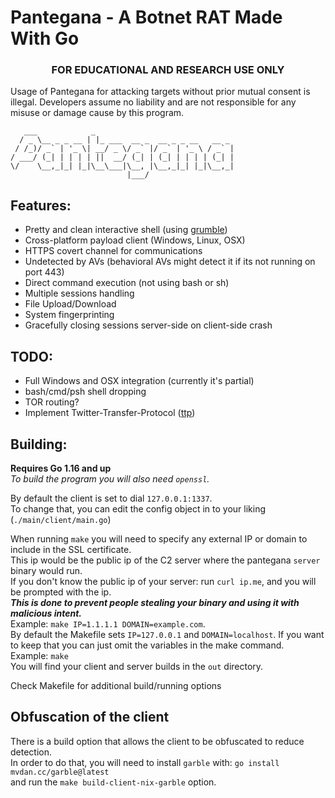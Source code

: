 # Pantegana - A Botnet RAT Made With Go
### <center>FOR EDUCATIONAL AND RESEARCH USE ONLY</center>  
Usage of Pantegana for attacking targets without prior mutual consent is illegal. Developers assume no liability and are not responsible for any misuse or damage cause by this program.

```
   ___            _                               
  / _ \__ _ _ __ | |_ ___  __ _  __ _ _ __   __ _ 
 / /_)/ _` | '_ \| __/ _ \/ _` |/ _` | '_ \ / _` |
/ ___/ (_| | | | | ||  __/ (_| | (_| | | | | (_| |
\/    \__,_|_| |_|\__\___|\__, |\__,_|_| |_|\__,_|
                          |___/                   
```

## Features:
 - Pretty and clean interactive shell (using <a href="https://github.com/desertbit/grumble" target="_blank">grumble</a>)
 - Cross-platform payload client (Windows, Linux, OSX)
 - HTTPS covert channel for communications
 - Undetected by AVs (behavioral AVs might detect it if its not running on port 443)
 - Direct command execution (not using bash or sh)
 - Multiple sessions handling
 - File Upload/Download
 - System fingerprinting
 - Gracefully closing sessions server-side on client-side crash

## TODO:
 - Full Windows and OSX integration (currently it's partial)
 - bash/cmd/psh shell dropping
 - TOR routing?
 - Implement Twitter-Transfer-Protocol (<a href="https://github.com/cassanof/twitter-transfer-protocol" target="_blank">ttp</a>)

## Building:
**Requires Go 1.16 and up**  
*To build the program you will also need `openssl`.*  

By default the client is set to dial `127.0.0.1:1337`.  
To change that, you can edit the config object in to your liking (`./main/client/main.go`)  

When running `make` you will need to specify any external IP or domain to include in the SSL certificate.  
This ip would be the public ip of the C2 server where the pantegana `server` binary would run.  
If you don't know the public ip of your server: run `curl ip.me`, and you will be prompted with the ip.  
***This is done to prevent people stealing your binary and using it with malicious intent.***  
Example: `make IP=1.1.1.1 DOMAIN=example.com`.  
By default the Makefile sets `IP=127.0.0.1` and `DOMAIN=localhost`. If you want to keep that you can just omit the variables in the make command.  
Example: `make`    
You will find your client and server builds in the `out` directory.  

Check Makefile for additional build/running options  

## Obfuscation of the client
There is a build option that allows the client to be obfuscated to reduce detection.  
In order to do that, you will need to install `garble` with: `go install mvdan.cc/garble@latest`  
and run the `make build-client-nix-garble` option.  
